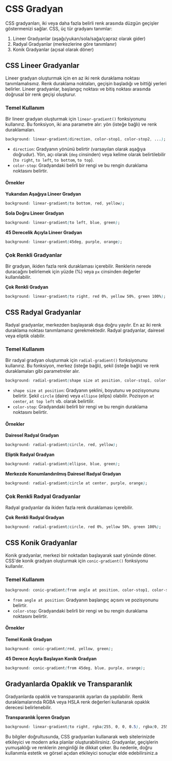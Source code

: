 # CSS Gradyan

CSS gradyanları, iki veya daha fazla belirli renk arasında düzgün geçişler göstermenizi sağlar. CSS, üç tür gradyanı tanımlar:

1. Lineer Gradyanlar (aşağı/yukarı/sola/sağa/çapraz olarak gider)
2. Radyal Gradyanlar (merkezlerine göre tanımlanır)
3. Konik Gradyanlar (açısal olarak döner)

## CSS Lineer Gradyanlar

Lineer gradyan oluşturmak için en az iki renk duraklama noktası tanımlamalısınız. Renk duraklama noktaları, geçişin başladığı ve bittiği yerleri belirler. Lineer gradyanlar, başlangıç noktası ve bitiş noktası arasında doğrusal bir renk geçişi oluşturur.

### Temel Kullanım

Bir lineer gradyan oluşturmak için `linear-gradient()` fonksiyonunu kullanırız. Bu fonksiyon, iki ana parametre alır: yön (isteğe bağlı) ve renk duraklamaları.

```css
background: linear-gradient(direction, color-stop1, color-stop2, ...);
```

* `direction`: Gradyanın yönünü belirtir (varsayılan olarak aşağıya doğrudur). Yön, açı olarak (`deg` cinsinden) veya kelime olarak belirtilebilir (`to right`,    `to left`,    `to bottom`,    `to top`).
* `color-stop`: Gradyandaki belirli bir rengi ve bu rengin duraklama noktasını belirtir.

#### Örnekler

 **Yukarıdan Aşağıya Lineer Gradyan**

```css
background: linear-gradient(to bottom, red, yellow);
```

 **Sola Doğru Lineer Gradyan**

```css
background: linear-gradient(to left, blue, green);
```

 **45 Derecelik Açıyla Lineer Gradyan**

```css
background: linear-gradient(45deg, purple, orange);
```

### Çok Renkli Gradyanlar

Bir gradyan, ikiden fazla renk duraklaması içerebilir. Renklerin nerede duracağını belirlemek için yüzde (%) veya `px` cinsinden değerler kullanılabilir.

 **Çok Renkli Gradyan**

```css
background: linear-gradient(to right, red 0%, yellow 50%, green 100%);
```

## CSS Radyal Gradyanlar

Radyal gradyanlar, merkezden başlayarak dışa doğru yayılır. En az iki renk duraklama noktası tanımlamanız gerekmektedir. Radyal gradyanlar, dairesel veya eliptik olabilir.

### Temel Kullanım

Bir radyal gradyan oluşturmak için `radial-gradient()` fonksiyonunu kullanırız. Bu fonksiyon, merkez (isteğe bağlı), şekil (isteğe bağlı) ve renk duraklamaları gibi parametreler alır.

```css
background: radial-gradient(shape size at position, color-stop1, color-stop2, ...);
```

* `shape size at position`: Gradyanın şeklini, boyutunu ve pozisyonunu belirtir. Şekil `circle` (daire) veya `ellipse` (elips) olabilir. Pozisyon `at center`,  `at top left` vb. olarak belirtilir.
* `color-stop`: Gradyandaki belirli bir rengi ve bu rengin duraklama noktasını belirtir.

#### Örnekler

 **Dairesel Radyal Gradyan**

```css
background: radial-gradient(circle, red, yellow);
```

 **Eliptik Radyal Gradyan**

```css
background: radial-gradient(ellipse, blue, green);
```

 **Merkezde Konumlandırılmış Dairesel Radyal Gradyan**

```css
background: radial-gradient(circle at center, purple, orange);
```

### Çok Renkli Radyal Gradyanlar

Radyal gradyanlar da ikiden fazla renk duraklaması içerebilir.

**Çok Renkli Radyal Gradyan**

```css
background: radial-gradient(circle, red 0%, yellow 50%, green 100%);
```

## CSS Konik Gradyanlar

Konik gradyanlar, merkezi bir noktadan başlayarak saat yönünde döner. CSS'de konik gradyan oluşturmak için `conic-gradient()` fonksiyonu kullanılır.

### Temel Kullanım

```css
background: conic-gradient(from angle at position, color-stop1, color-stop2, ...);
```

* `from angle at position`: Gradyanın başlangıç açısını ve pozisyonunu belirtir.
* `color-stop`: Gradyandaki belirli bir rengi ve bu rengin duraklama noktasını belirtir.

#### Örnekler

 **Temel Konik Gradyan**

```css
background: conic-gradient(red, yellow, green);
```

**45 Derece Açıyla Başlayan Konik Gradyan**

```css
background: conic-gradient(from 45deg, blue, purple, orange);
```

## Gradyanlarda Opaklık ve Transparanlık

Gradyanlarda opaklık ve transparanlık ayarları da yapılabilir. Renk duraklamalarında RGBA veya HSLA renk değerleri kullanarak opaklık derecesi belirlenebilir.

**Transparanlık İçeren Gradyan**

```css
background: linear-gradient(to right, rgba(255, 0, 0, 0.5), rgba(0, 255, 0, 0.5));
```

Bu bilgiler doğrultusunda, CSS gradyanları kullanarak web sitelerinizde etkileyici ve modern arka planlar oluşturabilirsiniz. Gradyanlar, geçişlerin yumuşaklığı ve renklerin zenginliği ile dikkat çeker. Bu nedenle, doğru kullanımla estetik ve görsel açıdan etkileyici sonuçlar elde edebilirsiniz.a
